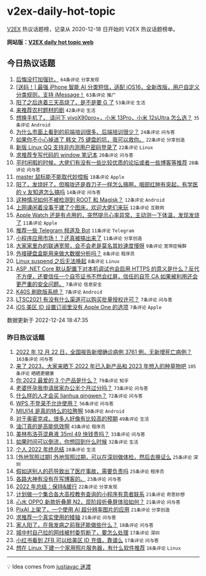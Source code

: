# v2ex-daily-hot-topic

[V2EX](https://www.v2ex.com/) 热议话题榜，记录从 2020-12-18 日开始的 V2EX 热议话题榜单。

**网站版：[V2EX daily hot topic web](https://boojack.github.io/v2ex-daily-hot-topic-web/)**

## 今日热议话题

<!-- TODAY BEGIN -->

1. [后悔没打加强针。](https://www.v2ex.com/t/904425) `64条评论` `分享发现`
1. [[送码！] 最强 iPhone 智能 AI 分类短信，适配 iOS16，全新改版，用户自定义分类规则，支持 iMessage！](https://www.v2ex.com/t/904407) `63条评论` `推广`
1. [阳了之后连着三天高烧了，是不是要 G 了](https://www.v2ex.com/t/904439) `53条评论` `生活`
1. [来推荐农村题材的剧](https://www.v2ex.com/t/904458) `42条评论` `生活`
1. [想换手机了， 请问下 vivoX90pro+，小米 13Pro，小米 12sUltra 怎么选？](https://www.v2ex.com/t/904423) `35条评论` `Android`
1. [为什么市面上看到的前端培训很多、后端培训很少？](https://www.v2ex.com/t/904415) `24条评论` `问与答`
1. [如果你不小心掉进了 韩文 75 键盘的坑，我可以救你。](https://www.v2ex.com/t/904413) `22条评论` `分享创造`
1. [新版 Linux QQ 支持非内测用户密码登录了](https://www.v2ex.com/t/904432) `22条评论` `Linux`
1. [求推荐专写代码的 window 笔记本](https://www.v2ex.com/t/904463) `20条评论` `问与答`
1. [平时闲暇的时候，大佬们有没有一些比较优质的论坛或者一些博客等推荐](https://www.v2ex.com/t/904418) `20条评论` `问与答`
1. [master 鼠标能不能取代妙控板](https://www.v2ex.com/t/904499) `18条评论` `Apple`
1. [阳了，发烧好了，但喉咙还是吞刀子一样怎么搞啊，咽部红肿有突起，有学医的 v 友知道怎么搞吗](https://www.v2ex.com/t/904445) `14条评论` `问与答`
1. [这种情况如何不被检测到 ROOT 和 Magisk？](https://www.v2ex.com/t/904479) `12条评论` `Android`
1. [上网课闲着没事干建了个图床，欢迎大佬们来玩](https://www.v2ex.com/t/904453) `12条评论` `互联网`
1. [Apple Watch 还是有点用的，突然提示心率异常，主动测一下体温，发现发烧了](https://www.v2ex.com/t/904506) `11条评论` `Apple`
1. [推荐一些 Telegram 频道及 Bot](https://www.v2ex.com/t/904461) `11条评论` `Telegram`
1. [小程序应用市场！？还真被搞出来了](https://www.v2ex.com/t/904440) `11条评论` `分享创造`
1. [大家家里办的联通宽带，会不会老是莫名其妙速度慢呀](https://www.v2ex.com/t/904491) `9条评论` `宽带症候群`
1. [外接硬盘盒能用来做大数据分析吗？](https://www.v2ex.com/t/904424) `8条评论` `程序员`
1. [Linux suspend 之后无法唤起](https://www.v2ex.com/t/904420) `8条评论` `Linux`
1. [ASP .NET Core 默认配置下对本机调试也会启用 HTTPS 的意义是什么？反代不方便，还要信任一个自签证书不然会红屏，信任的自签 CA 如果被利用还会更严重的安全问题。](https://www.v2ex.com/t/904508) `7条评论` `信息安全`
1. [K40S 刷欧版系统？](https://www.v2ex.com/t/904482) `7条评论` `Android`
1. [LTSC2021 有没有什么渠道可以购买批量授权许可？](https://www.v2ex.com/t/904475) `7条评论` `问与答`
1. [iOS 美区 ID 设置订阅里没有 Apple One 的选项](https://www.v2ex.com/t/904462) `7条评论` `Apple`

数据更新于 2022-12-24 18:47:35

<!-- TODAY END -->

### 昨日热议话题

<!-- YESTERDAY BEGIN -->

1. [2022 年 12 月 22 日，全国报告新增确诊病例 3761 例，无新增死亡病例？](https://www.v2ex.com/t/904290) `163条评论` `问与答`
1. [来了 2023，大家来晒下 2022 年已入新产品和 2023 年想入的种草物吧](https://www.v2ex.com/t/904249) `105条评论` `晒晒更健康`
1. [你 2022 最爱的 3 个产品是什么？](https://www.v2ex.com/t/904256) `79条评论` `知乎`
1. [老婆怀孕我申请居家办公半个月过分吗？](https://www.v2ex.com/t/904239) `73条评论` `问与答`
1. [什么样的人才会买 lianhua qingwen？](https://www.v2ex.com/t/904257) `72条评论` `问与答`
1. [WPS 不登录不允许使用？](https://www.v2ex.com/t/904314) `56条评论` `问与答`
1. [MIUI14 是真的特么的拉胯啊](https://www.v2ex.com/t/904289) `50条评论` `Android`
1. [对于奥密克戎，很多人好像有比较高的预期](https://www.v2ex.com/t/904296) `49条评论` `生活`
1. [油汀真的是高能低效啊](https://www.v2ex.com/t/904367) `43条评论` `程序员`
1. [美林布洛芬混悬液 35ml 49 快钱贵吗？](https://www.v2ex.com/t/904335) `33条评论` `问与答`
1. [如果时间可以倒流，你想回到什么时候](https://www.v2ex.com/t/904374) `32条评论` `生活`
1. [个人 2022 年终总结](https://www.v2ex.com/t/904283) `28条评论` `生活`
1. [[外地驾照过期] 外地驾照过期，可以在深圳做体检，然后去换证么](https://www.v2ex.com/t/904319) `25条评论` `深圳`
1. [假如送别人的药导致出了医疗事故，需要负责吗](https://www.v2ex.com/t/904267) `25条评论` `程序员`
1. [各路大神有没有在写博客的。](https://www.v2ex.com/t/904277) `23条评论` `问与答`
1. [2022 年总结：保持&缓行](https://www.v2ex.com/t/904233) `22条评论` `分享发现`
1. [计划做一个集合各大高校教务查询的小程序有意者联系](https://www.v2ex.com/t/904288) `21条评论` `奇思妙想`
1. [心水 OPPO 新款折叠屏 N2，现阶段折叠屏体验如何？](https://www.v2ex.com/t/904255) `21条评论` `问与答`
1. [PixAI 上架了，一个使用 AI 超分辨率图片的应用](https://www.v2ex.com/t/904238) `21条评论` `分享创造`
1. [求推荐一个真实使用的矮轴](https://www.v2ex.com/t/904227) `21条评论` `问与答`
1. [家人阳了，在我发病之前我还能做些什么？](https://www.v2ex.com/t/904361) `18条评论` `问与答`
1. [城中村自己拉的网线被村委剪断了，要怎么处理](https://www.v2ex.com/t/904369) `17条评论` `深圳`
1. [小红书看到 ZFB 可以给美区 ID 充值，靠谱么](https://www.v2ex.com/t/904343) `17条评论` `问与答`
1. [想在 Linux 下建一个家用照片服务器，有什么软件推荐](https://www.v2ex.com/t/904339) `16条评论` `Linux`

<!-- YESTERDAY END -->

---

💡 Idea comes from [justjavac 迷渡](https://github.com/justjavac/)
